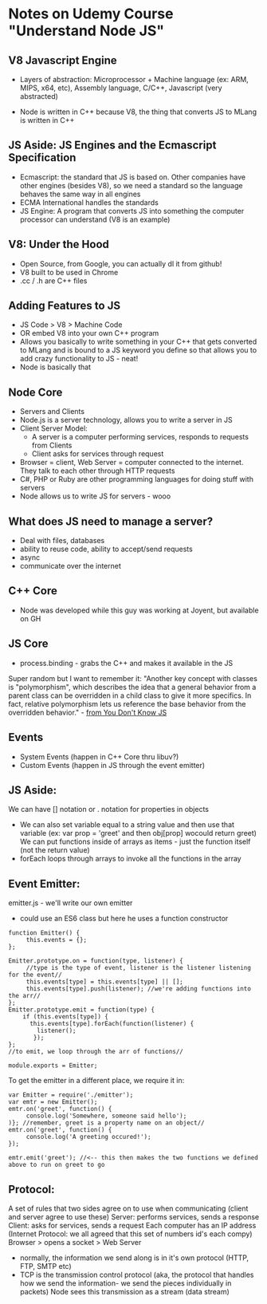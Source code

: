 # Notes on Udemy Course "Understand Node JS"

## V8 Javascript Engine
- Layers of abstraction: Microprocessor + Machine language (ex: ARM, MIPS, x64, etc), Assembly language, C/C++, Javascript (very abstracted)

- Node is written in C++ because V8, the thing that converts JS to MLang is written in C++

## JS Aside: JS Engines and the Ecmascript Specification
- Ecmascript: the standard that JS is based on. Other companies have other engines (besides V8), so we need a standard so the language behaves the same way in all engines
- ECMA International handles the standards
- JS Engine: A program that converts JS into something the computer processor can understand (V8 is an example)

## V8: Under the Hood
- Open Source, from Google, you can actually dl it from github!
- V8 built to be used in Chrome
- .cc / .h are C++ files

## Adding Features to JS
- JS Code > V8 > Machine Code
- OR embed V8 into your own C++ program
- Allows you basically to write something in your C++ that gets converted to MLang and is bound to a JS keyword you define so that allows you to add crazy functionality to JS - neat!
- Node is basically that

## Node Core
- Servers and Clients
- Node.js is a server technology, allows you to write a server in JS
- Client Server Model:
  - A server is a computer performing services, responds to requests from Clients
  - Client asks for services through request
- Browser = client, Web Server = computer connected to the internet. They talk to each other through HTTP requests
- C#, PHP or Ruby are other programming languages for doing stuff with servers
- Node allows us to write JS for servers - wooo

## What does JS need to manage a server?
- Deal with files, databases
- ability to reuse code, ability to accept/send requests
- async
- communicate over the internet

## C++ Core
- Node was developed while this guy was working at Joyent, but available on GH

## JS Core
- process.binding - grabs the C++ and makes it available in the JS

Super random but I want to remember it: 
"Another key concept with classes is "polymorphism", which describes the idea that a general behavior from a parent class can be overridden in a child class to give it more specifics. In fact, relative polymorphism lets us reference the base behavior from the overridden behavior." - [from You Don't Know JS](ttps://github.com/getify/You-Dont-Know-JS/blob/master/this%20%26%20object%20prototypes/ch4.md)

## Events
+ System Events (happen in C++ Core thru libuv?) 
+ Custom Events (happen in JS through the event emitter) 

## JS Aside: 
We can have [] notation or . notation for properties in objects
+ We can also set variable equal to a string value and then use that variable (ex: var prop = 'greet' and then obj[prop] wocould return greet)
We can put functions inside of arrays as items - just the function itself (not the return value) 
+ forEach loops through arrays to invoke all the functions in the array

## Event Emitter: 
emitter.js - we'll write our own emitter
  + could use an ES6 class but here he uses a function constructor
```
function Emitter() {
     this.events = {}; 
}; 

Emitter.prototype.on = function(type, listener) {
     //type is the type of event, listener is the listener listening for the event//
     this.events[type] = this.events[type] || [];
     this.events[type].push(listener); //we're adding functions into the arr//
};
Emitter.prototype.emit = function(type) {
    if (this.events[type]) {
      this.events[type].forEach(function(listener) {
        listener(); 
       });
};
//to emit, we loop through the arr of functions//

module.exports = Emitter;
```
To get the emitter in a different place, we require it in: 
```
var Emitter = require('./emitter'); 
var emtr = new Emitter(); 
emtr.on('greet', function() {
     console.log('Somewhere, someone said hello');
)}; //remember, greet is a property name on an object//
emtr.on('greet', function() {
     console.log('A greeting occured!'); 
}); 

emtr.emit('greet'); //<-- this then makes the two functions we defined above to run on greet to go
```
  
## Protocol: 
A set of rules that two sides agree on to use when communicating (client and server agree to use these)
Server: performs services, sends a response
Client: asks for services, sends a request
Each computer has an IP address (Internet Protocol: we all agreed that this set of numbers id's each compy) 
Browser > opens a socket > Web Server
+ normally, the information we send along is in it's own protocol (HTTP, FTP, SMTP etc)
+ TCP is the transmission control protocol (aka, the protocol that handles how we send the information- we send the pieces individually in packets) Node sees this transmission as a stream (data stream)












